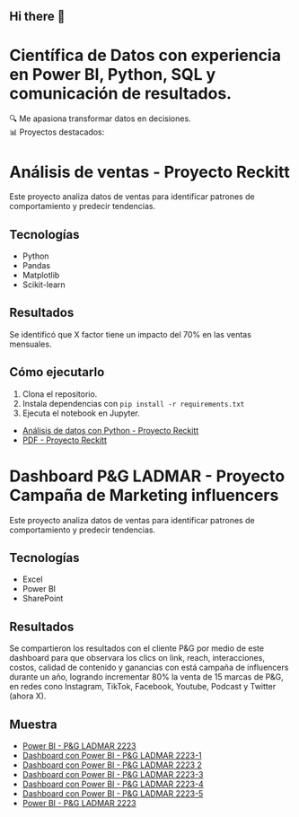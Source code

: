 ## Hi there 👋
# Científica de Datos con experiencia en Power BI, Python, SQL y comunicación de resultados.  
🔍 Me apasiona transformar datos en decisiones.  
📊 Proyectos destacados:

# Análisis de ventas - Proyecto Reckitt

Este proyecto analiza datos de ventas para identificar patrones de comportamiento y predecir tendencias.

## Tecnologías
- Python
- Pandas
- Matplotlib
- Scikit-learn

## Resultados
Se identificó que X factor tiene un impacto del 70% en las ventas mensuales.

## Cómo ejecutarlo
1. Clona el repositorio.
2. Instala dependencias con `pip install -r requirements.txt`
3. Ejecuta el notebook en Jupyter.

- [Análisis de datos con Python - Proyecto Reckitt](https://github.com/databimx/EBAC/blob/3bd8b6ceede072a7d6aa912073262ead2ed6fa6e/E1_DafneRam%C3%ADrez.ipynb)
- [PDF - Proyecto Reckitt](https://www.canva.com/design/DAGorpp8AP4/AHaj1MGLjKQzSa_sjU4siw/edit)

# Dashboard P&G LADMAR - Proyecto Campaña de Marketing influencers

Este proyecto analiza datos de ventas para identificar patrones de comportamiento y predecir tendencias.

## Tecnologías
- Excel
- Power BI
- SharePoint

## Resultados
Se compartieron los resultados con el cliente P&G por medio de este dashboard para que observara los clics on link, reach, interacciones, costos, calidad de contenido y ganancias con está campaña de influencers durante un año, logrando incrementar 80% la venta de 15 marcas de P&G, en redes cono Instagram, TikTok, Facebook, Youtube, Podcast y Twitter (ahora X).

## Muestra
- [Power BI - P&G LADMAR 2223](https://github.com/databimx/Proyectos/blob/34ee7281bf4b57b8321fd8ac2b72bb226e35c08c/P%26G_V5_numero%201.pbix)
- [Dashboard con Power BI - P&G LADMAR 2223-1](https://github.com/databimx/Proyectos/blob/d37fcb090275cb51055b3db38259f6250ddc7116/pgladmar_2223_1.png)
- [Dashboard con Power BI - P&G LADMAR 2223 2](https://github.com/databimx/Proyectos/blob/d37fcb090275cb51055b3db38259f6250ddc7116/pgladmar_2223_2.png)
- [Dashboard con Power BI - P&G LADMAR 2223-3](pgladmar_2223_3.png)
- [Dashboard con Power BI - P&G LADMAR 2223-4](https://github.com/databimx/Proyectos/blob/d37fcb090275cb51055b3db38259f6250ddc7116/pgladmar_2223_4.png)
- [Dashboard con Power BI - P&G LADMAR 2223-5](https://github.com/databimx/Proyectos/blob/d37fcb090275cb51055b3db38259f6250ddc7116/pgladmar_2223_5.png)
- [Power BI - P&G LADMAR 2223](https://github.com/databimx/Proyectos/blob/34ee7281bf4b57b8321fd8ac2b72bb226e35c08c/P%26G_V5_numero%201.pbix)






<!--
**databimx/databimx** is a ✨ _special_ ✨ repository because its `README.md` (this file) appears on your GitHub profile.

Here are some ideas to get you started:

- 🔭 I’m currently working on ...
- 🌱 I’m currently learning ...
- 👯 I’m looking to collaborate on ...
- 🤔 I’m looking for help with ...
- 💬 Ask me about ...
- 📫 How to reach me: ...
- 😄 Pronouns: ...
- ⚡ Fun fact: ...
-->
